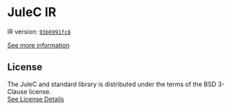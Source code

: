 # JuleC IR

IR version: [`93b6991fc8`](https://github.com/julelang/jule/tree/93b6991fc892050313677d9296e870d94e8b8f23)

[See more information](https://manual.jule.dev/getting-started/installation/compiling-from-source/compile-from-ir)

## License

The JuleC and standard library is distributed under the terms of the BSD 3-Clause license. \
[See License Details](./LICENSE)
